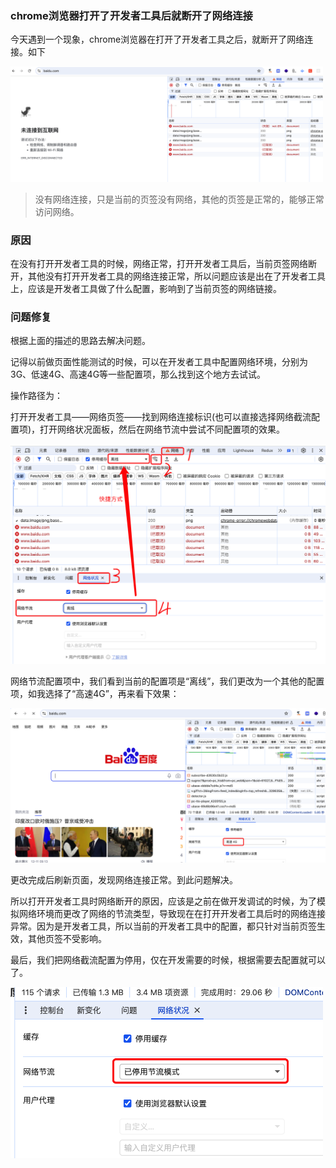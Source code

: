 ### chrome浏览器打开了开发者工具后就断开了网络连接

今天遇到一个现象，chrome浏览器在打开了开发者工具之后，就断开了网络连接。如下

<img src="./images/i7.png" width="500" />

> 没有网络连接，只是当前的页签没有网络，其他的页签是正常的，能够正常访问网络。

### 原因

在没有打开开发者工具的时候，网络正常，打开开发者工具后，当前页签网络断开，其他没有打开开发者工具的网络连接正常，所以问题应该是出在了开发者工具上，应该是开发者工具做了什么配置，影响到了当前页签的网络链接。

### 问题修复

根据上面的描述的思路去解决问题。

记得以前做页面性能测试的时候，可以在开发者工具中配置网络环境，分别为3G、低速4G、高速4G等一些配置项，那么找到这个地方去试试。

操作路径为：

打开开发者工具——网络页签——找到网络连接标识(也可以直接选择网络截流配置项)，打开网络状况面板，然后在网络节流中尝试不同配置项的效果。

<img src="./images/i8.png" width="600" />

网络节流配置项中，我们看到当前的配置项是“离线”，我们更改为一个其他的配置项，如我选择了“高速4G”，再来看下效果：

<img src="./images/i9.png" width="600" />

更改完成后刷新页面，发现网络连接正常。到此问题解决。

所以打开开发者工具时网络断开的原因，应该是之前在做开发调试的时候，为了模拟网络环境而更改了网络的节流类型，导致现在在打开开发者工具后时的网络连接异常。因为是开发者工具，所以当前的开发者工具中的配置，都只针对当前页签生效，其他页签不受影响。

最后，我们把网络截流配置为停用，仅在开发需要的时候，根据需要去配置就可以了。

<img src="./images/i10.png" width="500" />